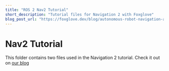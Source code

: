 ```yaml
---
title: "ROS 2 Nav2 Tutorial"
short_description: "Tutorial files for Navigation 2 with Foxglove"
blog_post_url: "https://foxglove.dev/blog/autonomous-robot-navigation-and-nav2-the-first-steps"
---
```


# Nav2 Tutorial

This folder contains two files used in the Navigation 2 tutorial. Check it out on [our blog](https://foxglove.dev/blog/autonomous-robot-navigation-and-nav2-the-first-steps)
